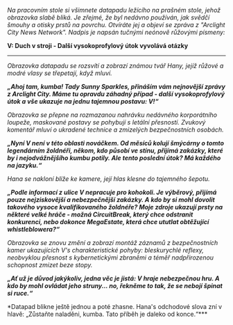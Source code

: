_Na pracovním stole si všimnete datapadu ležícího na prašném stole, jehož obrazovka slabě bliká. Je zřejmé, že byl nedávno používán, jak svědčí šmouhy a otisky prstů na povrchu. Otvíráte jej a objeví se zpráva z "Arclight City News Network". Nadpis je napsán tučnými neónově růžovými písmeny:_

**V: Duch v stroji - Další vysokoprofylový útok vyvolává otázky**

---

_Obrazovka datapadu se rozsvítí a zobrazí známou tvář Hany, jejíž růžové a modré vlasy se třepetají, když mluví._

**_„Ahoj tam, kumba! Tady Sunny Sparkles, přináším vám nejnovější zprávy z Arclight City. Máme tu opravdu záhadný případ - další vysokoprofylový útok a vše ukazuje na jednu tajemnou postavu: V!“_**

_Obrazovka se přepne na rozmazanou nahrávku nedávného korporátního loupeže, maskované postavy se pohybují s letální přesností. Zvukový komentář mluví o ukradené technice a zmizelých bezpečnostních osobách._

**_„Nyní V není v této oblasti nováčkem. Od měsíců kolují šmýcárny o tomto legendárním žoldnéři, někom, kdo působí ve stínu, přijímá zakázky, které by i nejodvážnějšího kumbu potily. Ale tento poslední útok? Má každého na jazyku.“_**

_Hana se nakloní blíže ke kamere, její hlas klesne do tajemného šepotu._

**_„Podle informací z ulice V nepracuje pro kohokoli. Je výběrový, přijímá pouze nejziskovější a nebezpečnější zakázky. A kdo by si mohl dovolit takového vysoce kvalifikovaného žoldnéře? Moje zdroje ukazují prsty na některé velké hráče - možná CircuitBreak, který chce odstranit konkurenci, nebo dokonce MegaEstate, která chce ututlat obtěžující whistleblowera?“_**

_Obrazovka se znovu změní a zobrazí montáž záznamů z bezpečnostních kamer ukazujících V's charakteristické pohyby: bleskurychlé reflexy, neobvyklou přesnost s kybernetickými zbraněmi a téměř nadpřirozenou schopnost zmizet beze stopy._

**_„Ať už je důvod jakýkoliv, jedna věc je jistá: V hraje nebezpečnou hru. A kdo by mohl ovládat jeho struny... no, řekněme to tak, že se nebojí špinat si ruce.“_**

\*Datapad blikne ještě jednou a poté zhasne. Hana's odchodové slova zní v hlavě: „Zůstaňte naladěni, kumba. Tato příběh je daleko od konce.“\*\*\*
